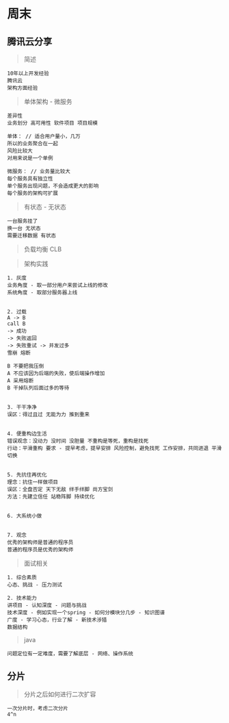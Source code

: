 # 周末

## 腾讯云分享

> 简述
```
10年以上开发经验
腾讯云
架构方面经验
```

> 单体架构 - 微服务
```
差异性
业务划分 高可用性 软件项目 项目规模

单体： // 适合用户量小，几万  
所以的业务聚合在一起
风险比较大
对用来说是一个单例

微服务： // 业务量比较大
每个服务具有独立性
单个服务出现问题，不会造成更大的影响
每个服务的架构可扩展
```

> 有状态 - 无状态
```
一台服务挂了
换一台 无状态
需要迁移数据 有状态
```

> 负载均衡 CLB

> 架构实践
```
1. 灰度
业务角度 - 取一部分用户来尝试上线的修改
系统角度 - 取部分服务器上线


2. 过载
A -> B
call B 
-> 成功
-> 失败返回
-> 失败重试 -> 并发过多
雪崩 熔断

B 不要把我压倒
A 不应该因为后端的失败，使后端操作增加
A 采用熔断
B 干掉队列后面过多的等待


3. 干干净净
误区：得过且过 无能为力 推到重来


4. 便重构边生活
错误观念：没动力 没时间 没胆量 不重构是等死，重构是找死
行动：平滑重构 要求 - 提早考虑，提早安排 风险控制，避免找死 工作安排，共同进退 平滑切换


5. 先抗住再优化
理念：抗住一样做项目
误区：全盘否定 天下无敌 绊手绊脚 尚方宝剑
方法：先建立信任 站稳阵脚 持续优化


6. 大系统小做


7. 观念
优秀的架构师是普通的程序员
普通的程序员是优秀的架构师
```

> 面试相关
```
1. 综合素质
心态、挑战 - 压力测试

2. 技术能力
讲项目 - 认知深度 - 问题与挑战
技术深度 - 例如实现一个spring - 如何分模块分几步 - 知识图谱
广度 - 学习心态，行业了解 - 新技术涉猎
数据结构
```

> java
```
问题定位有一定难度，需要了解底层 - 网络、操作系统
```


## 分片

> 分片之后如何进行二次扩容
```
一次分片时，考虑二次分片
4^n
```